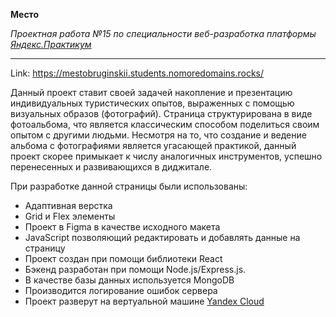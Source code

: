 **Место**

_Проектная работа №15 по специальности веб-разработка платформы [Яндекс.Практикум][1]_

[1]: https://praktikum.yandex.ru/web/

---------------------------------------

Link: https://mestobruginskii.students.nomoredomains.rocks/

Данный проект ставит своей задачей накопление и презентацию индивидуальных туристических опытов, выраженных с помощью визуальных образов (фотографий). Страница структурирована в виде фотоальбома, что является классическим способом поделиться своим опытом с другими людьми. Несмотря на то, что создание и ведение альбома с фотографиями является угасающей практикой, данный проект скорее примыкает к числу аналогичных инструментов, успешно перенесенных и развивающихся в диджитале.


При разработке данной страницы были использованы:

- Адаптивная верстка
- Grid и Flex элементы
- Проект в Figma в качестве исходного макета
- JavaScript позволяющий редактировать и добавлять данные на страницу
- Проект создан при помощи библиотеки React
- Бэкенд разработан при помощи Node.js/Express.js.
- В качестве базы данных используется MongoDB
- Производится логирование ошибок сервера
- Проект разверут на вертуальной машине [Yandex Cloud][2]

[2]: https://cloud.yandex.ru
